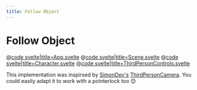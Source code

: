 ```yaml
---
title: Follow Object
---
```


<script lang="ts">
import Example from '$examples/camera/followobject/App.svelte'
</script>

# Follow Object

<ExampleWrapper playgroundHref="/camera/followobject">
<Example />

<div slot="code">

@[code svelte|title=App.svelte](../../examples/camera/followobject/App.svelte)
@[code svelte|title=Scene.svelte](../../examples/camera/followobject/Scene.svelte)
@[code svelte|title=Character.svelte](../../examples/camera/followobject/Character.svelte)
@[code svelte|title=ThirdPersonControls.svelte](../../examples/camera/followobject/ThirdPersonControls.svelte)

</div>
</ExampleWrapper>

This implementation was inspirsed by [SimonDev's](https://twitter.com/iced_coffee_dev) [ThirdPersonCamera](https://github.com/simondevyoutube/ThreeJS_Tutorial_ThirdPersonCamera). You could easily adapt it to work with a pointerlock too 😊
